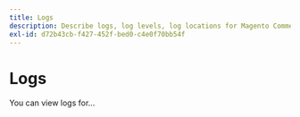 ```yaml
---
title: Logs
description: Describe logs, log levels, log locations for Magento Commerce Platform.
exl-id: d72b43cb-f427-452f-bed0-c4e0f70bb54f
---
```

# Logs

You can view logs for...
